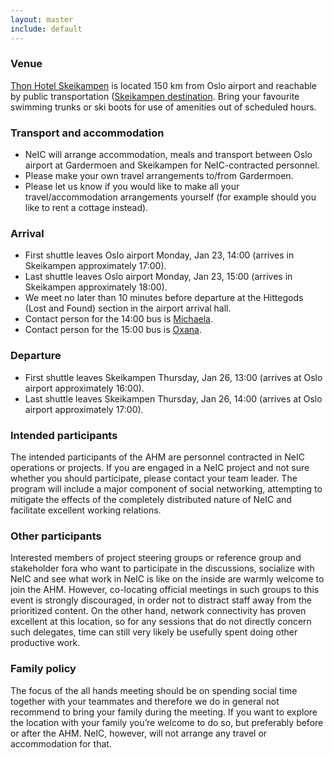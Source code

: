 ```yaml
---
layout: master
include: default
---
```


### Venue

[Thon Hotel
Skeikampen](http://www.thonhotels.com/hotels/countrys/norway/skeikampen/thon-hotel-skeikampen/)
is located 150 km from Oslo airport and reachable by public transportation
([Skeikampen destination](http://www.skeikampen.no/en).  Bring your favourite
swimming trunks or ski boots for use of amenities out of scheduled hours.


### Transport and accommodation

- NeIC will arrange accommodation, meals and transport between Oslo airport at Gardermoen and Skeikampen for NeIC-contracted personnel.
- Please make your own travel arrangements to/from Gardermoen.
- Please let us know if you would like to make all your travel/accommodation arrangements yourself (for example should you like to rent a cottage instead).


### Arrival

- First shuttle leaves Oslo airport Monday, Jan 23, 14:00 (arrives in Skeikampen approximately 17:00).
- Last shuttle leaves Oslo airport Monday, Jan 23, 15:00 (arrives in Skeikampen approximately 18:00).
- We meet no later than 10 minutes before departure at the Hittegods (Lost and Found) section in the airport arrival hall.
- Contact person for the 14:00 bus is [Michaela](https://neic.nordforsk.org/about/team/#barth).
- Contact person for the 15:00 bus is [Oxana](https://neic.nordforsk.org/about/team/#smirnova).


### Departure

- First shuttle leaves Skeikampen Thursday, Jan 26, 13:00 (arrives at Oslo airport approximately 16:00).
- Last shuttle leaves Skeikampen Thursday, Jan 26, 14:00 (arrives at Oslo airport approximately 17:00).


### Intended participants

The intended participants of the AHM are personnel contracted in NeIC
operations or projects. If you are engaged in a NeIC project and not sure
whether you should participate, please contact your team leader.  The program
will include a major component of social networking, attempting to mitigate the
effects of the completely distributed nature of NeIC and facilitate excellent
working relations.


### Other participants

Interested members of project steering groups or reference group and
stakeholder fora who want to participate in the discussions, socialize with
NeIC and see what work in NeIC is like on the inside are warmly welcome to join
the AHM. However, co-locating official meetings in such groups to this event is
strongly discouraged, in order not to distract staff away from the prioritized
content. On the other hand, network connectivity has proven excellent at this
location, so for any sessions that do not directly concern such delegates, time
can still very likely be usefully spent doing other productive work.


### Family policy

The focus of the all hands meeting should be on spending social time together
with your teammates and therefore we do in general not recommend to bring your
family during the meeting. If you want to explore the location with your family
you’re welcome to do so, but preferably before or after the AHM. NeIC, however,
will not arrange any travel or accommodation for that.
